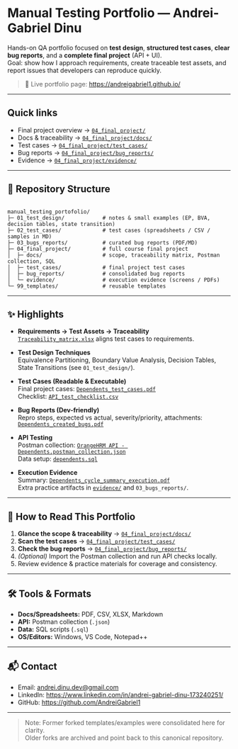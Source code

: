 # Manual Testing Portfolio — Andrei-Gabriel Dinu

Hands-on QA portfolio focused on **test design**, **structured test cases**, **clear bug reports**, and a **complete final project** (API + UI).  
Goal: show how I approach requirements, create traceable test assets, and report issues that developers can reproduce quickly.

> 🔗 Live portfolio page: https://andreigabriel1.github.io/

---

## Quick links
- Final project overview → [`04_final_project/`](./04_final_project/)
- Docs & traceability → [`04_final_project/docs/`](./04_final_project/docs/)
- Test cases → [`04_final_project/test_cases/`](./04_final_project/test_cases/)
- Bug reports → [`04_final_project/bug_reports/`](./04_final_project/bug_reports/)
- Evidence → [`04_final_project/evidence/`](./04_final_project/evidence/)

---

## 🧭 Repository Structure

```text

manual_testing_portofolio/
├─ 01_test_design/            # notes & small examples (EP, BVA, decision tables, state transition)
├─ 02_test_cases/             # test cases (spreadsheets / CSV / samples in MD)
├─ 03_bugs_reports/           # curated bug reports (PDF/MD)
├─ 04_final_project/          # full course final project
│  ├─ docs/                   # scope, traceability matrix, Postman collection, SQL
│  ├─ test_cases/             # final project test cases
│  ├─ bug_reports/            # consolidated bug reports
│  └─ evidence/               # execution evidence (screens / PDFs)
└─ 99_templates/              # reusable templates

```
---

## ✨ Highlights

- **Requirements → Test Assets → Traceability**  
  [`Traceability_matrix.xlsx`](./04_final_project/docs/Traceability_matrix.xlsx) aligns test cases to requirements.

- **Test Design Techniques**  
  Equivalence Partitioning, Boundary Value Analysis, Decision Tables, State Transitions (see `01_test_design/`).

- **Test Cases (Readable & Executable)**  
  Final project cases: [`Dependents_test_cases.pdf`](./04_final_project/test_cases/Dependents_test_cases.pdf)  
  Checklist: [`API_test_checklist.csv`](./04_final_project/test_cases/API_test_checklist.csv)

- **Bug Reports (Dev-friendly)**  
  Repro steps, expected vs actual, severity/priority, attachments:  
  [`Dependents_created_bugs.pdf`](./04_final_project/bug_reports/Dependents_created_bugs.pdf)

- **API Testing**  
  Postman collection: [`OrangeHRM API - Dependents.postman_collection.json`](./04_final_project/docs/OrangeHRM%20API%20-%20Dependents.postman_collection.json)  
  Data setup: [`dependents.sql`](./04_final_project/docs/dependents.sql)

- **Execution Evidence**  
  Summary: [`Dependents_cycle_summary_execution.pdf`](./04_final_project/docs/Dependents_cycle_summary_execution.pdf)  
  Extra practice artifacts in [`evidence/`](./04_final_project/evidence/) and `03_bugs_reports/`.

---

## 🧪 How to Read This Portfolio

1. **Glance the scope & traceability** → [`04_final_project/docs/`](./04_final_project/docs/)  
2. **Scan the test cases** → [`04_final_project/test_cases/`](./04_final_project/test_cases/)  
3. **Check the bug reports** → [`04_final_project/bug_reports/`](./04_final_project/bug_reports/)  
4. *(Optional)* Import the Postman collection and run API checks locally.  
5. Review evidence & practice materials for coverage and consistency.

---

## 🛠️ Tools & Formats

- **Docs/Spreadsheets:** PDF, CSV, XLSX, Markdown  
- **API:** Postman collection (`.json`)  
- **Data:** SQL scripts (`.sql`)  
- **OS/Editors:** Windows, VS Code, Notepad++

---

## 📬 Contact

- Email: [andrei.dinu.dev@gmail.com](mailto:andrei.dinu.dev@gmail.com)  
- LinkedIn: https://www.linkedin.com/in/andrei-gabriel-dinu-173240251/  
- GitHub: https://github.com/AndreiGabriel1

---

> Note: Former forked templates/examples were consolidated here for clarity.  
> Older forks are archived and point back to this canonical repository.
